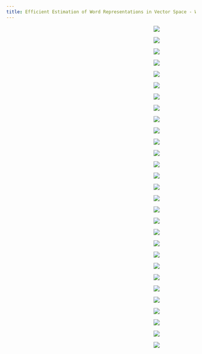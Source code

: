 ```yaml
---
title: Efficient Estimation of Word Representations in Vector Space - Word2Vec
---
```


<p style='width: 800px' align='center'><img src="https://user-images.githubusercontent.com/37925813/109913652-b9bbfe80-7cf1-11eb-8a9a-6b474b7c3216.jpg"></p>
<p style='width: 800px' align='center'><img src="https://user-images.githubusercontent.com/37925813/109913653-b9bbfe80-7cf1-11eb-9111-eae07399c952.jpg"></p>
<p style='width: 800px' align='center'><img src="https://user-images.githubusercontent.com/37925813/109913655-ba549500-7cf1-11eb-99af-6fa68d1ebc99.jpg"></p>
<p style='width: 800px' align='center'><img src="https://user-images.githubusercontent.com/37925813/109913656-ba549500-7cf1-11eb-8a77-e95c23f90455.jpg"></p>
<p style='width: 800px' align='center'><img src="https://user-images.githubusercontent.com/37925813/109913657-baed2b80-7cf1-11eb-9a17-4cf9880358c8.jpg"></p>
<p style='width: 800px' align='center'><img src="https://user-images.githubusercontent.com/37925813/109913658-baed2b80-7cf1-11eb-9103-40120b0f55a2.jpg"></p>
<p style='width: 800px' align='center'><img src="https://user-images.githubusercontent.com/37925813/109913660-bb85c200-7cf1-11eb-85ed-2abed73d63de.jpg"></p>
<p style='width: 800px' align='center'><img src="https://user-images.githubusercontent.com/37925813/109913662-bc1e5880-7cf1-11eb-9fa4-f22dded84b7a.jpg"></p>
<p style='width: 800px' align='center'><img src="https://user-images.githubusercontent.com/37925813/109913664-bc1e5880-7cf1-11eb-9c34-b53481c619b3.jpg"></p>
<p style='width: 800px' align='center'><img src="https://user-images.githubusercontent.com/37925813/109913668-bcb6ef00-7cf1-11eb-86c6-fdfcb9095fdc.jpg"></p>
<p style='width: 800px' align='center'><img src="https://user-images.githubusercontent.com/37925813/109913669-bcb6ef00-7cf1-11eb-8d37-6bc26a3da745.jpg"></p>
<p style='width: 800px' align='center'><img src="https://user-images.githubusercontent.com/37925813/109913671-bd4f8580-7cf1-11eb-9d96-986eefe4411c.jpg"></p>
<p style='width: 800px' align='center'><img src="https://user-images.githubusercontent.com/37925813/109913674-bde81c00-7cf1-11eb-8da0-87bb7014013d.jpg"></p>
<p style='width: 800px' align='center'><img src="https://user-images.githubusercontent.com/37925813/109913675-bde81c00-7cf1-11eb-93d7-7bc2fc23ad13.jpg"></p>
<p style='width: 800px' align='center'><img src="https://user-images.githubusercontent.com/37925813/109913677-be80b280-7cf1-11eb-9a6e-1a196682aab5.jpg"></p>
<p style='width: 800px' align='center'><img src="https://user-images.githubusercontent.com/37925813/109913678-be80b280-7cf1-11eb-9659-522e082087cd.jpg"></p>
<p style='width: 800px' align='center'><img src="https://user-images.githubusercontent.com/37925813/109913680-bf194900-7cf1-11eb-8e72-7a851d0ba601.jpg"></p>
<p style='width: 800px' align='center'><img src="https://user-images.githubusercontent.com/37925813/109913681-bf194900-7cf1-11eb-85ee-01129bccf15c.jpg"></p>
<p style='width: 800px' align='center'><img src="https://user-images.githubusercontent.com/37925813/109913683-bfb1df80-7cf1-11eb-9d16-5442d3b01d1e.jpg"></p>
<p style='width: 800px' align='center'><img src="https://user-images.githubusercontent.com/37925813/109913685-bfb1df80-7cf1-11eb-893a-460dbfca3303.jpg"></p>
<p style='width: 800px' align='center'><img src="https://user-images.githubusercontent.com/37925813/109913686-c04a7600-7cf1-11eb-99f2-232d8089148a.jpg"></p>
<p style='width: 800px' align='center'><img src="https://user-images.githubusercontent.com/37925813/109913687-c04a7600-7cf1-11eb-9a95-7ce2c617c8a2.jpg"></p>
<p style='width: 800px' align='center'><img src="https://user-images.githubusercontent.com/37925813/109913639-b6287780-7cf1-11eb-948e-92794a50f2cf.jpg"></p>
<p style='width: 800px' align='center'><img src="https://user-images.githubusercontent.com/37925813/109913643-b759a480-7cf1-11eb-80c3-e248e3cec8ec.jpg"></p>
<p style='width: 800px' align='center'><img src="https://user-images.githubusercontent.com/37925813/109913644-b759a480-7cf1-11eb-823a-757b7503a6d5.jpg"></p>
<p style='width: 800px' align='center'><img src="https://user-images.githubusercontent.com/37925813/109913645-b7f23b00-7cf1-11eb-90e3-c048423bfd10.jpg"></p>
<p style='width: 800px' align='center'><img src="https://user-images.githubusercontent.com/37925813/109913647-b88ad180-7cf1-11eb-90e8-e27722853c0b.jpg"></p>
<p style='width: 800px' align='center'><img src="https://user-images.githubusercontent.com/37925813/109913650-b9236800-7cf1-11eb-90ff-a2294b738878.jpg"></p>
<p style='width: 800px' align='center'><img src="https://user-images.githubusercontent.com/37925813/109913651-b9236800-7cf1-11eb-83b6-7eac0c6dfd50.jpg"></p>